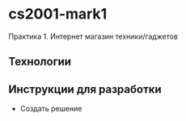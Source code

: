 # cs2001-mark1
Практика 1. Интернет магазин техники/гаджетов

## Технологии

## Инструкции для разработки
- Создать решение